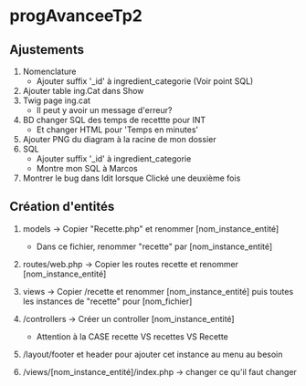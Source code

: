 # progAvanceeTp2

## Ajustements

1. Nomenclature
    - Ajouter suffix '_id' à ingredient_categorie (Voir point SQL)
2. Ajouter table ing.Cat dans Show
3. Twig page ing.cat
    - Il peut y avoir un message d'erreur?
4. BD changer SQL des temps de recettte pour INT 
    - Et changer HTML pour 'Temps en minutes'
5. Ajouter PNG du diagram à la racine de mon dossier
6. SQL
    - Ajouter suffix '_id' à ingredient_categorie
    - Montre mon SQL à Marcos
7. Montrer le bug dans Idit lorsque Clické une deuxième fois

## Création d'entités

1. models -> Copier "Recette.php" et renommer [nom_instance_entité] 
    - Dans ce fichier, renommer "recette" par [nom_instance_entité]
2. routes/web.php -> Copier les routes recette et renommer [nom_instance_entité]
3. views -> Copier /recette et renommer [nom_instance_entité] puis toutes les instances de "recette" pour [nom_fichier]
4. /controllers -> Créer un controller [nom_instance_entité]
    - Attention à la CASE recette VS recettes VS Recette

5. /layout/footer et header pour ajouter cet instance au menu au besoin
6. /views/[nom_instance_entité]/index.php -> changer ce qu'il faut changer